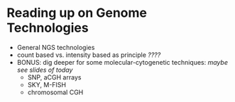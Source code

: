 # Reading up on Genome Technologies
* General NGS technologies
* count based vs. intensity based as principle *????*
* BONUS: dig deeper for some molecular-cytogenetic techniques: *maybe see slides of today*
  * SNP, aCGH arrays
  * SKY, M-FISH
  * chromosomal CGH
